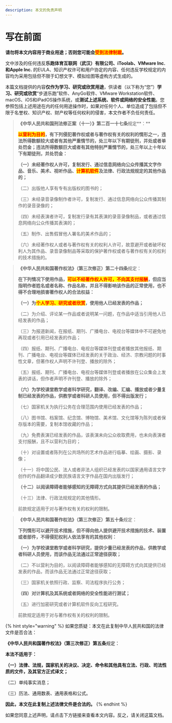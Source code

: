 ```yaml
---
description: 本文的免责声明
---
```


# 写在前面

**请勿将本文内容用于商业用途；否则您可能会**<mark style="color:red;">**受到法律制裁**</mark>**。**

文中涉及的任何违反**乐跑体育互联网（武汉）有限公司、iToolab、VMware Inc. 和Apple Inc.** 的EULA、知识产权许可和用户协定的内容、任何违反学校规定的内容均为采用包括但不限于幻想文字、模拟绘图等虚构方式生成的。

本篇文档提供的内容**仅作为学习、研究或欣赏用途**，供读者（以下称为“您”）**学习、研究或欣赏**“步道乐跑”软件、AnyGo软件、VMware Workstation软件、macOS、iOS和iPadOS操作系统，或**测试上述系统、软件或网络的安全性能**。您参照包括上述用途在内的任何用途操作时，如果对任何个人、单位造成了包括但不限于名誉权、知识产权、财产权等任何权利的侵害，本文作者不负任何责任。

> **《中华人民共和国刑法修正案（十一）》第二百一十七条**规定**：**
>
> <mark style="color:red;">**以营利为目的**</mark>**，有下列侵犯著作权或者与著作权有关的权利的情形之一，违法所得数额较大或者有其他严重情节的，处三年以下有期徒刑，并处或者单处罚金；违法所得数额巨大或者有其他特别严重情节的，处三年以上十年以下有期徒刑，并处罚金：**
>
> **（一）未经著作权人许可，复制发行、通过信息网络向公众传播其文字作品、音乐、美术、视听作品、**<mark style="color:red;">**计算机软件**</mark>**及法律、行政法规规定的其他作品的；**
>
> （二）出版他人享有专有出版权的图书的；
>
> （三）未经录音录像制作者许可，复制发行、通过信息网络向公众传播其制作的录音录像的；
>
> （四）未经表演者许可，复制发行录有其表演的录音录像制品，或者通过信息网络向公众传播其表演的；
>
> &#x20;（五）制作、出售假冒他人署名的美术作品的；
>
> （六）未经著作权人或者与著作权有关的权利人许可，故意避开或者破坏权利人为其作品、录音录像制品等采取的保护著作权或者与著作权有关的权利的技术措施的。

> **《中华人民共和国著作权法》（第三次修正）第二十四条**规定：
>
> **在下列情况下使用作品，**<mark style="color:red;">**可以不经著作权人许可，不向其支付报酬**</mark>**，但应当指明作者姓名或者名称、作品名称，并且不得影响该作品的正常使用，也不得不合理地损害著作权人的合法权益：**&#x20;
>
> **（一）为**<mark style="color:red;">**个人学习、研究或者欣赏**</mark>**，使用他人已经发表的作品；**
>
> （二）为介绍、评论某一作品或者说明某一问题，在作品中适当引用他人已经发表的作品；
>
> （三）为报道新闻，在报纸、期刊、广播电台、电视台等媒体中不可避免地再现或者引用已经发表的作品；
>
> （四）报纸、期刊、广播电台、电视台等媒体刊登或者播放其他报纸、期刊、广播电台、电视台等媒体已经发表的关于政治、经济、宗教问题的时事性文章，但著作权人声明不许刊登、播放的除外；
>
> （五）报纸、期刊、广播电台、电视台等媒体刊登或者播放在公众集会上发表的讲话，但作者声明不许刊登、播放的除外；
>
> **（六）为学校课堂教学或者科学研究，翻译、改编、汇编、播放或者少量复制已经发表的作品，供教学或者科研人员使用，但不得出版发行；**
>
> （七）国家机关为执行公务在合理范围内使用已经发表的作品；
>
> （八）图书馆、档案馆、纪念馆、博物馆、美术馆、文化馆等为陈列或者保存版本的需要，复制本馆收藏的作品；
>
> （九）免费表演已经发表的作品，该表演未向公众收取费用，也未向表演者支付报酬，且不以营利为目的；
>
> （十）对设置或者陈列在公共场所的艺术作品进行临摹、绘画、摄影、录像；
>
> （十一）将中国公民、法人或者非法人组织已经发表的以国家通用语言文字创作的作品翻译成少数民族语言文字作品在国内出版发行；
>
> **（十二）以阅读障碍者能够感知的无障碍方式向其提供已经发表的作品；**
>
> （十三）法律、行政法规规定的其他情形。
>
> &#x20;前款规定适用于对与著作权有关的权利的限制。

> **《中华人民共和国著作权法》（第三次修正）第五十条**规定：
>
> **下列情形可以避开技术措施，但不得向他人提供避开技术措施的技术、装置或者部件，不得侵犯权利人依法享有的其他权利：**
>
> **（一）为学校课堂教学或者科学研究，提供少量已经发表的作品，供教学或者科研人员使用，而该作品无法通过正常途径获取；**
>
> （二）不以营利为目的，以阅读障碍者能够感知的无障碍方式向其提供已经发表的作品，而该作品无法通过正常途径获取；
>
> （三）国家机关依照行政、监察、司法程序执行公务；
>
> **（四）对计算机及其系统或者网络的安全性能进行测试；**
>
> （五）进行加密研究或者计算机软件反向工程研究。
>
> 前款规定适用于对与著作权有关的权利的限制。

{% hint style="warning" %}
如果您质疑：本文在此复制中华人民共和国的法律文件是否合法：

**《中华人民共和国著作权法》（第三次修正）第五条**规定：

**本法不适用于：**

**（一）法律、法规，国家机关的决议、决定、命令和其他具有立法、行政、司法性质的文件，及其官方正式译文；**

（二）单纯事实消息；

（三）历法、通用数表、通用表格和公式。

**因此，本文在此复制上述法律文件是合法的。**
{% endhint %}

如果您同意上述声明，请点击下方链接来查看本文内容。反之，请关闭这篇文档。
